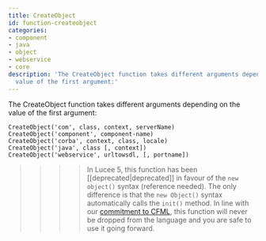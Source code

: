 ```yaml
---
title: CreateObject
id: function-createobject
categories:
- component
- java
- object
- webservice
- core
description: 'The CreateObject function takes different arguments depending on the
  value of the first argument:'
---
```


The CreateObject function takes different arguments depending on the value of the first argument:

```luceescript
CreateObject('com', class, context, serverName)
CreateObject('component', component-name)
CreateObject('corba', context, class, locale)
CreateObject('java', class [, context])
CreateObject('webservice', urltowsdl, [, portname])
```

>>>> In Lucee 5, this function has been [[deprecated|deprecated]] in favour of the `new object()` syntax (reference needed). The only difference is that the `new Object()` syntax automatically calls the `init()` method. In line with our [commitment to CFML](https://lucee.org/blog/the-lucee-language.html), this function will never be dropped from the language and you are safe to use it going forward.
